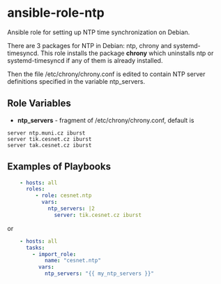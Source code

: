 # ansible-role-ntp
Ansible role for setting up NTP time synchronization on Debian.

There are 3 packages for NTP in Debian: ntp, chrony and systemd-timesyncd.
This role installs the package **chrony** which uninstalls ntp or systemd-timesyncd
if any of them is already installed. 

Then the file /etc/chrony/chrony.conf is edited to contain NTP server definitions
specified in the variable ntp_servers.

Role Variables
--------------

* **ntp_servers** - fragment of /etc/chrony/chrony.conf, default is 
```
server ntp.muni.cz iburst
server tik.cesnet.cz iburst
server tak.cesnet.cz iburst
```

Examples of Playbooks
----------------

```yaml
    - hosts: all 
      roles:
         - role: cesnet.ntp
           vars:
             ntp_servers: |2
               server: tik.cesnet.cz iburst
```
or
```yaml
    - hosts: all 
      tasks:
        - import_role:
            name: "cesnet.ntp"
          vars:
            ntp_servers: "{{ my_ntp_servers }}"
```